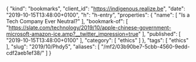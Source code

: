 {
  "kind": "bookmarks",
  "client_id": "https://indigenous.realize.be",
  "date": "2019-10-15T13:48:00+0100",
  "h": "h-entry",
  "properties": {
    "name": [
      "Is a Tech Company Ever Neutral?"
    ],
    "bookmark-of": [
      "https://slate.com/technology/2019/10/apple-chinese-government-microsoft-amazon-ice.amp?__twitter_impression=true"
    ],
    "published": [
      "2019-10-15T13:48:00+0100"
    ],
    "category": [
      "ethics"
    ]
  },
  "tags": [
    "ethics"
  ],
  "slug": "2019/10/Phdy5",
  "aliases": [
    "/mf2/03b90be7-5cbb-4560-9edd-cdf2aeb1ef38/"
  ]
}
